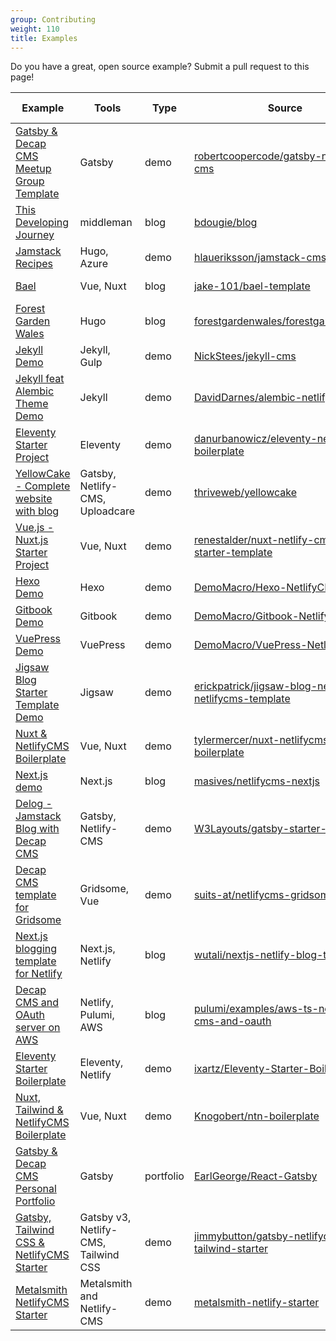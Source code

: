 ```yaml
---
group: Contributing
weight: 110
title: Examples
---
```


Do you have a great, open source example? Submit a pull request to this page!

Example | Tools | Type | Source | More info |
--- | --- | --- | --- | ---
[Gatsby & Decap CMS Meetup Group Template](https://github.com/robertcoopercode/gatsby-netlify-cms) | Gatsby | demo | [robertcoopercode/gatsby-netlify-cms](https://github.com/robertcoopercode/gatsby-netlify-cms) | [blog post](https://blog.logrocket.com/gatsby-netlify-cms-a-perfect-pairing-d50d59d16f67)
[This Developing Journey](https://briandouglas.me) | middleman | blog | [bdougie/blog](https://github.com/bdougie/blog) | [blog post](https://www.netlify.com/blog/2017/04/20/creating-a-blog-with-middleman-and-netlify-cms/)
[Jamstack Recipes](https://jamstack-cms.netlify.com) | Hugo, Azure | demo | [hlaueriksson/jamstack-cms](https://github.com/hlaueriksson/jamstack-cms) | [blog post](http://conductofcode.io/post/managing-content-for-a-jamstack-site-with-netlify-cms/)
[Bael](https://bael-theme.jake101.com/) | Vue, Nuxt | blog | [jake-101/bael-template](https://github.com/jake-101/bael-template) | [blog post](https://bael-theme.jake101.com/blog/2018-06-19-top-10-reasons-why)
[Forest Garden Wales](https://www.forestgarden.wales/) | Hugo | blog | [forestgardenwales/forestgarden.wales](https://github.com/forestgardenwales/forestgarden.wales) | [blog post](https://www.forestgarden.wales/blog/now-using-netlify-cms/)
[Jekyll Demo](https://jekyll-netlifycms.netlify.com/) | Jekyll, Gulp | demo | [NickStees/jekyll-cms](https://github.com/NickStees/jekyll-cms) | [read me](https://github.com/NickStees/jekyll-cms)
[Jekyll feat Alembic Theme Demo](https://alembic-kit-demo.netlify.com/) | Jekyll | demo | [DavidDarnes/alembic-netlifycms-kit](https://github.com/daviddarnes/alembic-netlifycms-kit) | [read me](https://github.com/daviddarnes/alembic-netlifycms-kit#starter-kit-for-alembic-with-netlify-cms)
[Eleventy Starter Project](https://eleventy-netlify-boilerplate.netlify.com/) | Eleventy | demo | [danurbanowicz/eleventy-netlify-boilerplate](https://github.com/danurbanowicz/eleventy-netlify-boilerplate) | [read me](https://github.com/danurbanowicz/eleventy-netlify-boilerplate)
[YellowCake - Complete website with blog](https://yellowcake.netlify.com) | Gatsby, Netlify-CMS, Uploadcare | demo | [thriveweb/yellowcake](https://github.com/thriveweb/yellowcake/) | [blog post](https://thriveweb.com.au/the-lab/yellowcake-gatsby-react-js-starter-project/)
[Vue.js - Nuxt.js Starter Project](https://github.com/renestalder/nuxt-netlify-cms-starter-template) | Vue, Nuxt | demo | [renestalder/nuxt-netlify-cms-starter-template](https://github.com/renestalder/nuxt-netlify-cms-starter-template) | [read me](https://github.com/renestalder/nuxt-netlify-cms-starter-template)
[Hexo Demo](https://hexocms.imst.xyz/) | Hexo | demo | [DemoMacro/Hexo-NetlifyCMS](https://github.com/DemoMacro/Hexo-NetlifyCMS) | [read me](https://github.com/DemoMacro/Hexo-NetlifyCMS)
[Gitbook Demo](https://gitbook.imst.xyz/) | Gitbook | demo | [DemoMacro/Gitbook-NetlifyCMS](https://github.com/DemoMacro/Gitbook-NetlifyCMS) | [read me](https://github.com/DemoMacro/Gitbook-NetlifyCMS)
[VuePress Demo](https://vuepress.imst.xyz/) | VuePress | demo | [DemoMacro/VuePress-NetlifyCMS](https://github.com/DemoMacro/VuePress-NetlifyCMS) | [read me](https://github.com/DemoMacro/VuePress-NetlifyCMS)
[Jigsaw Blog Starter Template Demo](https://jigsaw-blog-netlify-netlifycms-template.netlify.com/) | Jigsaw | demo | [erickpatrick/jigsaw-blog-netlify-netlifycms-template](https://github.com/erickpatrick/jigsaw-blog-netlify-netlifycms-template) | [blog post](https://www.erickpatrick.net/blog/augmenting-tightenco-jigsaw-with-netlifycms/)
[Nuxt & NetlifyCMS Boilerplate](https://nuxt-netlifycms-boilerplate.netlify.com/) | Vue, Nuxt | demo | [tylermercer/nuxt-netlifycms-boilerplate](https://github.com/tylermercer/nuxt-netlifycms-boilerplate) | [read me](https://github.com/tylermercer/nuxt-netlifycms-boilerplate)
[Next.js demo](https://netlifycms-nextjs.netlify.com) | Next.js | blog | [masives/netlifycms-nextjs](https://github.com/masives/netlifycms-nextjs) | [read me](https://github.com/masives/netlifycms-nextjs)
[Delog - Jamstack Blog with Decap CMS](https://delog-w3layouts.netlify.com/) | Gatsby, Netlify-CMS | demo | [W3Layouts/gatsby-starter-delog](https://github.com/W3Layouts/gatsby-starter-delog) | [blog post](https://w3layouts.com/articles/delog-gatsby-starter-netlify-cms/)
[Decap CMS template for Gridsome](https://netlifycms-gridsome.suits.at/) | Gridsome, Vue | demo | [suits-at/netlifycms-gridsome](https://github.com/suits-at/netlifycms-gridsome) | [read me](https://github.com/suits-at/netlifycms-gridsome)
[Next.js blogging template for Netlify](https://nextjs-netlify-blog-template.netlify.app/) | Next.js, Netlify | blog | [wutali/nextjs-netlify-blog-template](https://github.com/wutali/nextjs-netlify-blog-template) | [read me](https://github.com/wutali/nextjs-netlify-blog-template)
[Decap CMS and OAuth server on AWS](https://github.com/pulumi/examples/tree/master/aws-ts-netlify-cms-and-oauth) | Netlify, Pulumi, AWS | blog | [pulumi/examples/aws-ts-netlify-cms-and-oauth](https://github.com/pulumi/examples/tree/master/aws-ts-netlify-cms-and-oauth) | [blog post](https://www.pulumi.com/blog/deploying-the-infrastructure-of-oauth-server-for-cms-app/)
[Eleventy Starter Boilerplate](https://creativedesignsguru.com/demo/Eleventy-Starter-Boilerplate/eleventy-starter-boilerplate-presentation/) | Eleventy, Netlify | demo | [ixartz/Eleventy-Starter-Boilerplate](https://github.com/ixartz/Eleventy-Starter-Boilerplate) | [read me](https://github.com/ixartz/Eleventy-Starter-Boilerplate)
[Nuxt, Tailwind & NetlifyCMS Boilerplate](https://ntn-boilerplate.netlify.app/) | Vue, Nuxt | demo | [Knogobert/ntn-boilerplate](https://github.com/Knogobert/ntn-boilerplate) | [read me](https://github.com/Knogobert/ntn-boilerplate#readme)
[Gatsby & Decap CMS Personal Portfolio](https://kind-mestorf-5a2bc0.netlify.com/) | Gatsby | portfolio | [EarlGeorge/React-Gatsby](https://github.com/EarlGeorge/React-Gatsby) | [read me](https://github.com/EarlGeorge/React-Gatsby/blob/master/README.md)
[Gatsby, Tailwind CSS & NetlifyCMS Starter](https://infallible-varahamihira-058515.netlify.app/) | Gatsby v3, Netlify-CMS, Tailwind CSS | demo | [jimmybutton/gatsby-netlifycms-tailwind-starter](https://github.com/jimmybutton/gatsby-netlifycms-tailwind-starter) | [read me](https://github.com/jimmybutton/gatsby-netlifycms-tailwind-starter#readme)
[Metalsmith NetlifyCMS Starter](https://metalsmith-netlify-starter.netlify.app/) | Metalsmith and Netlify-CMS | demo | [metalsmith-netlify-starter](https://github.com/wernerglinka/metalsmith-netlify-starter) | [read me](https://github.com/wernerglinka/metalsmith-netlify-starter#readme)
